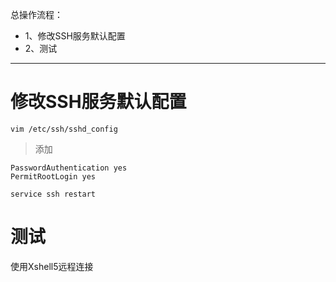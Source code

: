 总操作流程：
- 1、修改SSH服务默认配置
- 2、测试

***

# 修改SSH服务默认配置

```
vim /etc/ssh/sshd_config
```
> 添加
```
PasswordAuthentication yes
PermitRootLogin yes
```

```
service ssh restart
```

# 测试

使用Xshell5远程连接


